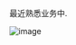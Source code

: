 最近熟悉业务中.

![image](https://github.com/user-attachments/assets/bf6ff46d-f135-4c09-8e61-9a83635f3dda)
